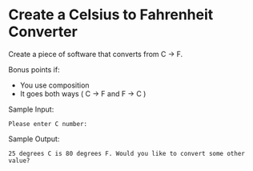 # Create a Celsius to Fahrenheit Converter

Create a piece of software that converts from C -> F.

Bonus points if:

* You use composition
* It goes both ways ( C -> F and F -> C )

Sample Input:

`Please enter C number: `

Sample Output:

`25 degrees C is 80 degrees F. Would you like to convert some other value?`
